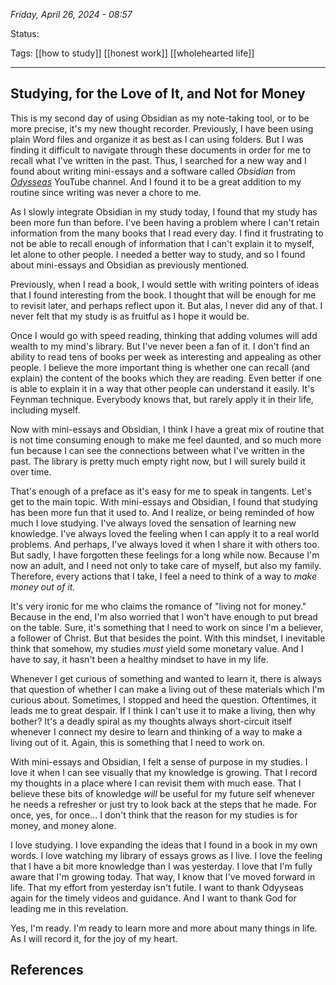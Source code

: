 
*Friday, April 26, 2024 - 08:57*

Status:

Tags: [[how to study]] [[honest work]] [[wholehearted life]]   

---
## Studying, for the Love of It, and Not for Money

This is my second day of using Obsidian as my note-taking tool, or to be more precise, it's my new thought recorder. Previously, I have been using plain Word files and organize it as best as I can using folders. But I was finding it difficult to navigate through these documents in order for me to recall what I've written in the past. Thus, I searched for a new way and I found about writing mini-essays and a software called *Obsidian* from [*Odysseas*](https://www.youtube.com/@odysseas__w) YouTube channel. And I found it to be a great addition to my routine since writing was never a chore to me.

As I slowly integrate Obsidian in my study today, I found that my study has been more fun than before. I've been having a problem where I can't retain information from the many books that I read every day. I find it frustrating to not be able to recall enough of information that I can't explain it to myself, let alone to other people. I needed a better way to study, and so I found about mini-essays and Obsidian as previously mentioned.

Previously, when I read a book, I would settle with writing pointers of ideas that I found interesting from the book. I thought that will be enough for me to revisit later, and perhaps reflect upon it. But alas, I never did any of that. I never felt that my study is as fruitful as I hope it would be.

Once I would go with speed reading, thinking that adding volumes will add wealth to my mind's library. But I've never been a fan of it. I don't find an ability to read tens of books per week as interesting and appealing as other people. I believe the more important thing is whether one can recall (and explain) the content of the books which they are reading. Even better if one is able to explain it in a way that other people can understand it easily. It's Feynman technique. Everybody knows that, but rarely apply it in their life, including myself.

Now with mini-essays and Obsidian, I think I have a great mix of routine that is not time consuming enough to make me feel daunted, and so much more fun because I can see the connections between what I've written in the past. The library is pretty much empty right now, but I will surely build it over time.

That's enough of a preface as it's easy for me to speak in tangents. Let's get to the main topic. With mini-essays and Obsidian, I found that studying has been more fun that it used to. And I realize, or being reminded of how much I love studying. I've always loved the sensation of learning new knowledge. I've always loved the feeling when I can apply it to a real world problems. And perhaps, I've always loved it when I share it with others too. But sadly, I have forgotten these feelings for a long while now. Because I'm now an adult, and I need not only to take care of myself, but also my family. Therefore, every actions that I take, I feel a need to think of a way to *make money out of it.*

It's very ironic for me who claims the romance of "living not for money." Because in the end, I'm also worried that I won't have enough to put bread on the table. Sure, it's something that I need to work on since I'm a believer, a follower of Christ. But that besides the point. With this mindset, I inevitable think that somehow, my studies *must* yield some monetary value. And I have to say, it hasn't been a healthy mindset to have in my life.

Whenever I get curious of something and wanted to learn it, there is always that question of whether I can make a living out of these materials which I'm curious about. Sometimes, I stopped and heed the question. Oftentimes, it leads me to great despair. If I think I can't use it to make a living, then why bother? It's a deadly spiral as my thoughts always short-circuit itself whenever I connect my desire to learn and thinking of a way to make a living out of it. Again, this is something that I need to work on.

With mini-essays and Obsidian, I felt a sense of purpose in my studies. I love it when I can see visually that my knowledge is growing. That I record my thoughts in a place where I can revisit them with much ease. That I believe these bits of knowledge *will* be useful for my future self whenever he needs a refresher or just try to look back at the steps that he made. For once, yes, for once... I don't think that the reason for my studies is for money, and money alone.

I love studying. I love expanding the ideas that I found in a book in my own words. I love watching my library of essays grows as I live. I love the feeling that I have a bit more knowledge than I was yesterday. I love that I'm fully aware that I'm growing today. That way, I know that I've moved forward in life. That my effort from yesterday isn't futile. I want to thank Odyyseas again for the timely videos and guidance. And I want to thank God for leading me in this revelation.

Yes, I'm ready. I'm ready to learn more and more about many things in life. As I will record it, for the joy of my heart.


## References
